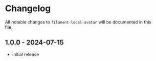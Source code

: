# Changelog

All notable changes to `filament-local-avatar` will be documented in this file.

## 1.0.0 - 2024-07-15

- initial release

